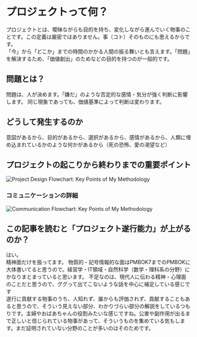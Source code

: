 # プロジェクトって何？

プロジェクトとは、曖昧ながらも目的を持ち、変化しながら進んでいく物事のことです。この定義は厳密ではありません。事（コト）そのものにも思えるからです。  
「今」から「どこか」までの時間のかかる人間の振る舞いとも言えます。「問題」を解決するため、「価値創出」のためなどの目的を持つのが一般的です。  

## 問題とは？

問題は、人が決めます。「嫌だ」のような否定的な感情・気分が強く判断に影響します。
同じ現象であっても、価値基準によって判断は変わります。

## どうして発生するのか

意図があるから、目的があるから、選択があるから、感情があるから、人類に埋め込まれているかのような何かがあるから（死の恐怖、愛の渇望など）  

## プロジェクトの起こりから終わりまでの重要ポイント

<img src="/pjdhiro/img/PDFlow.avif.jpg" alt="Project Design Flowchart: Key Points of My Methodology">
<!-- 
![Project Design Flowchart: Key Points of My Methodology](/pjdhiro/img/PDFlow.avif.jpg "") -->

### コミュニケーションの詳細　

<img src="/pjdhiro/img/PD&ComFlow.avif.jpg" alt="Communication Flowchart: Key Points of My Methodology">

<!-- ![Communication Flowchart: Key Points of My Methodology](/img/PD&ComFlow.avif.jpg "") -->

## この記事を読むと「プロジェクト遂行能力」が上がるのか？

はい。  
精神面だけを扱ってます。
物質的・記号情報的な面はPMBOK7までのPMBOKに大体書いてると思うので。経営学・IT領域・自然科学（数学・理科系の分野）にかなりまとまっていると思います。
不足なのは、現代人に伝わる精神・心理面のことだと思うので、ググって出てこないような話を中心に補足している感じです  
遂行に貢献する物事のうち、人知れず、誰からも評価されず、貢献することもあると思うので、そういう見えない部分、わかりづらい部分の解説をしているつもりです。主婦やおばあちゃんの役割みたいな感じですね。公害や副作用が出るまで正しいと信じられている物事があって、そういうものを集めている気もします。まだ証明されていない分野のことが多いのはそのためです。



